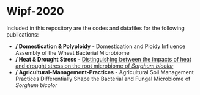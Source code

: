 # Wipf-2020

Included in this repository are the codes and datafiles for the following publications:
+ **/ Domestication & Polyploidy** - Domestication and Ploidy Influence Assembly of the Wheat Bacterial Microbiome
+ **/ Heat & Drought Stress** - [Distinguishing between the impacts of heat and drought stress on the root microbiome of *Sorghum bicolor*](https://doi.org/10.1094/PBIOMES-07-20-0052-R)
+ **/ Agricultural-Management-Practices** - Agricultural Soil Management Practices Differentially Shape the Bacterial and Fungal Microbiome of *Sorghum bicolor*
